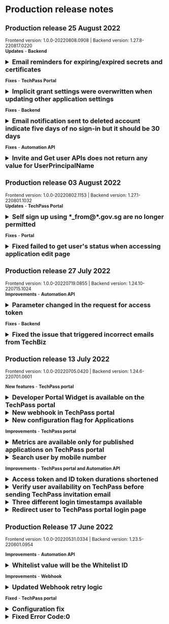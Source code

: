 # Production release notes

## Production release 25 August 2022
Frontend version: 1.0.0-20220808.0908 | Backend version: 1.27.8-220817.0220  
**Updates** - **Backend**

<details>
<summary style="font-size:20px;font-weight:bold">Email reminders for expiring/expired secrets and certificates</summary>

A new cron job sends email reminders to all Tenant admins whenever an application's certificate or secret is going to expire or if expired already. This email will prompt tenant admins to upload new certificate or create a new secret for the application.

You will have up to 30 days to upload a new certificate or generate a new secret upon receiving such emails. Do this on time for your published applications; otherwise users of this application will have issues in accessing it.

**Action required**: If you receive email notifications for expired or expiring certificates or secrets, please follow the instructions in the TechPass tenant guide to [upload new certificate](https://docs.developer.tech.gov.sg/docs/techpass-tenant-guide/concepts/clientcred?id=upload-certificate) or [create new secret](https://docs.developer.tech.gov.sg/docs/techpass-tenant-guide/concepts/authcodegrant?id=_2-create-secret).

</details>

**Fixes** - **TechPass Portal**

<details>
<summary style="font-size:20px;font-weight:bold">Implicit grant settings were overwritten when updating other application settings</summary>

A fix has been applied so that if a Tenant Admin enables the ID Token in the **Implicit Grant settings** via Azure Portal and proceeds to change any application settings in the TechPass portal, the changes in the Azure Portal will be discarded.

</details>

**Fixes** - **Backend**

<details>
<summary style="font-size:20px;font-weight:bold">Email notification sent to deleted account indicate five days of no sign-in but it should be 30 days</summary>

A fix has been applied to the email template to indicate 30 days instead of 5 days of no sign-in. It was only a typo, the logic for the deletion is triggered after 30 days, as intended.

</details>

**Fixes** - **Automation API**

<details>
<summary style="font-size:20px;font-weight:bold">Invite and Get user APIs does not return any value for UserPrincipalName</summary>

On a rare occasion, Azure may take up more time than expected to generate a user resource when invite user API is triggered. On such occasions, Invite and Get user APIs may return no value for **UserPrincipalName** .

A fix has been applied to manage the delay from Azure and to return a valid error message when UserPrincipalName is empty for the following APIs.  

**Invite user API**
[Invite Public Officer](https://docs.developer.tech.gov.sg/docs/techpass-automation-api/#tag/IAM/paths/~1iam~1namespace~1{namespace}~1users~1publicofficer/post)

[Invite Vendor](https://docs.developer.tech.gov.sg/docs/techpass-automation-api/#tag/IAM/paths/~1iam~1namespace~1{namespace}~1users~1vendor/post)

**Retrieve user info API**  
[List Users](https://docs.developer.tech.gov.sg/docs/techpass-automation-api/#tag/IAM/paths/~1iam~1users/get)  
[Get User Info](https://docs.developer.tech.gov.sg/docs/techpass-automation-api/#tag/IAM/paths/~1iam~1users~1{identifier}/get)

</details>

## Production release 03 August 2022
Frontend version: 1.0.0-20220802.1153 | Backend version: 1.27.1-220801.1032  
**Updates** - **TechPass Portal**

<details>
<summary style="font-size:20px;font-weight:bold">Self sign up using *_from@*.gov.sg are no longer permitted</summary>

Vendors are given *_from@*.gov.sg emails for their work via GSIB. However, TechPass accounts for vendors must be sponsored by their respective agencies via the downstream SGTS services in use and vendors will need to provide their vendor company emails for account creation.

So emails with *_from@*.gov.sg format are now forbidded to self sign up via TechPass portal.

**Action required:**  
For existing TechPass users with *_from@*.gov.sg - Please wait for news on account migration. There's no change for now. You may continue to use *_from@*.gov.sg as your TechPass account.

For new GCC Common Services vendor users with *_from@*.gov.sg - Please raise a [service request](https://go.gov.sg/techpass-sr) to provision your accounts. You will need to provide a valid vendor company email address, mobile number, first name, last name, company and department.

</details>

**Fixes** - **Portal**

<details>
<summary style="font-size:20px;font-weight:bold">Fixed failed to get user's status when accessing application edit page</summary>

A fix has been applied to properly detect users with multiple roles assigned to the application; so that this list of users can be properly displayed in the application edit page.

</details>

## Production release 27 July 2022
Frontend version: 1.0.0-20220719.0855 | Backend version: 1.24.10-220715.1024  
**Improvements** - **Automation API**

<details>
<summary style="font-size:20px;font-weight:bold">Parameter changed in the request for access token</summary>

There is a change to the `scope` parameter in the request for access token via client credentials grant.

**Action required**: Change the `scope` parameter value from `https://graph.microsoft.com/.default` to `https://api.techpass.gov.sg/.default`.

For more information, refer to the following:
- [Transition guide](https://docs.developer.tech.gov.sg/docs/techpass-tenant-guide/#/concepts/transition-guide)
- [Change in Automation API Access Token Scope](https://docs.developer.tech.gov.sg/docs/techpass-tenant-guide/#/apis/integration?id=change-in-access-token-scope).

</details>

**Fixes** - **Backend**

<details>
<summary style="font-size:20px;font-weight:bold">Fixed the issue that triggered incorrect emails from TechBiz</summary>

A fix has been applied to the email templates to correct the invitation emails triggered from TechBiz.

</details>

## Production release 13 July 2022
Frontend version: 1.0.0-20220705.0420 | Backend version: 1.24.6-220701.0601

**New features** - **TechPass portal**

<details>
<summary style="font-size:20px;font-weight:bold">Developer Portal Widget is available on the TechPass portal</summary>

A new widget from the Developer Portal has been integrated into the TechPass portal. Using this, you can now access and learn more about the various GovTech featured products.

<kbd>![developer portal widget](../assets/images/whats-new/20220706_masthead-devportalwidget-02.png)</kbd>

</details>

<details>
  <summary style="font-size:20px;font-weight:bold">New webhook in TechPass portal</summary>

Tenants can configure a new event webhook, `application-deleted` to get notifications when an application gets deleted from their system.

For more information, refer to [Configuring Webhooks](https://docs.developer.tech.gov.sg/docs/techpass-tenant-guide/#/webhooks?id=configuring-your-webhooks).

</details>

<details>
  <summary style="font-size:20px;font-weight:bold">New configuration flag for Applications</summary>

  A new configuration flag `published` has been added to Applications. When the application is indicated as `published`, it will be visible on the TechPass portal.

 >**Note**:
 >- All existing applications are marked as **published**.
 >- To unpublish an application, clear the **Mark As Published** option.

  </details>

**Improvements** - **TechPass portal**

  <details>
  <summary style="font-size:20px;font-weight:bold">Metrics are available only for published applications on TechPass portal</summary>

  **Earlier**:
  - Metrics of all the applications were displayed on the TechPass portal login page.

  **Now**:
  - Metrics will be available only for the published applications on the TechPass portal login page.

  </details>
  <details>
  <summary style="font-size:20px;font-weight:bold">Search user by mobile number</summary>

  The search user feature now allows tenant to search for users by their mobile number.

  ![search user by mobile](../assets/images/whats-new/20220706_searchuserbymobile.png)

  </details>

**Improvements** - **TechPass portal and Automation API**

  <details>
  <summary style="font-size:20px;font-weight:bold">Access token and ID token durations shortened</summary>

  Access and ID token durations are shortened for better security posture.

  **Earlier**:
  - Access token was valid for 20 minutes
  - ID token was valid for 60 minutes

  **Now**:
  - Access token is valid for 10 minutes
  - ID token is valid for 10 minutes.

 >**Note**:
 >- You'll be able to request for a new access token, ID token and refresh token if OAuth2.1 refresh_token grant flow is applied.
 >- Refresh token expiration remains the same. The default is 90 days and is a sliding window (extended by issuing a refresh_token grant).

  </details>

  <details>
  <summary style="font-size:20px;font-weight:bold">Verify user availability on TechPass before sending TechPass invitation email</summary>

  **Earlier**:

  Tenants were unable to find users by mobile number.They were not able to determine if the same user has attempted to request for a new account or if it was a suspicious attempt.

  **Now**:
  Tenants can search for users using their mobile number. This feature comes in handy for tenants to identify if a user already has an account in the TechPass system and if yes, invitation will not be sent to that user.

  For more information, refer to the following documentation:
  - [List Users By Namespace](https://docs.developer.tech.gov.sg/docs/techpass-automation-api/#tag/IAM/paths/~1iam~1namespace~1{namespace}~1users/get)
  - [List Users](https://docs.developer.tech.gov.sg/docs/techpass-automation-api/#tag/IAM/paths/~1iam~1users/get).
  </summary>
  </details>

<details>
<summary style="font-size:20px;font-weight:bold">Three different login timestamps available</summary>

[Get User Info API](https://docs.developer.tech.gov.sg/docs/techpass-automation-api/#tag/IAM/paths/~1iam~1users~1{identifier}/get) now lists the following three different last login date and time:

  - **lastInteractiveSignInAt**: Displays the timestamp of a user who logs in with the login credentials and MFA.
  - **lastNonInteractiveSignInAt**: Displays the timestamp of a user who logs in without the authenticating factor as the session is still valid.
  - **lastSignInAt**: Composite of the above two, whichever is later.


  For more information, refer to Microsoft's article on [Non-interactive logins](https://techcommunity.microsoft.com/t5/microsoft-sentinel-blog/non-interactive-logins-minimizing-the-blind-spot/ba-p/2287932).


  </details>

  <details>
  <summary style="font-size:20px;font-weight:bold">Redirect user to TechPass portal login page</summary>

  **Earlier**:
  When user clicks the BACK button on their browser while logging out from the TechPass portal, an error is displayed as the session is no longer valid.

  **Now**:
   When user clicks the BACK button on their browser while logging out from the TechPass portal, user will be redirected to the TechPass portal login page.

  </details>


## Production Release 17 June 2022
Frontend version: 1.0.0-20220531.0334 | Backend version: 1.23.5-220601.0954

**Improvements** - **Automation API**
<details>
<summary style="font-size:20px;font-weight:bold">Whitelist value will be the Whitelist ID</summary>

**Earlier**:

To update or delete a whitelist, you need the whitelist ID (UUID) and to get this ID, you need to invoke the
[Get OTP Whitelist API](https://docs.developer.tech.gov.sg/docs/techpass-automation-api/#tag/OTP/paths/~1otp~1namespace~1{namespace}~1apps~1{appid}~1whitelists/get) repeatedly until the ID is found. This process was tedious and slow.

**Now**:

Whitelist value will be the Whitelist ID and when you create a new whitelist, there is no need to know the whitelist ID if you already know the whitelist value. The OTP Update/Delete Whitelist APIs will accept email domains and email addresses.  

For more information, refer to the following:
- [Update OTP Whitelist API](https://docs.developer.tech.gov.sg/docs/techpass-automation-api/#tag/OTP/paths/~1otp~1namespace~1{namespace}~1apps~1{appid}~1whitelists~1{whitelistid}/put) documentation.
- [Delete OTP Whitelist API](https://docs.developer.tech.gov.sg/docs/techpass-automation-api/#tag/OTP/paths/~1otp~1namespace~1{namespace}~1apps~1{appid}~1whitelists~1{whitelistid}/delete)

>**Note**:
>- There will not be any change to your existing whitelist entries.
>- If the same whitelist ID/value is desired, please recreate the existing entries.

</details>

**Improvements** - **Webhook**

<details>
<summary style="font-size:20px;font-weight:bold">Updated Webhook retry logic</summary>

Failed webhook events are now retried for 14 days with the time interval of five minutes.

</details>

**Fixed** - **TechPass portal**

<details>
<summary style="font-size:20px;font-weight:bold"> Configuration fix </summary>

The HTTP `X-XSS-Protection` response header has been deprecated by modern browsers as it can introduce additional security issues on the client side.

In the HTTP Response Header, the XSS protection response header has been disabled by a `0` value as shown below:

 `X-XSS-Protection: 0`

![X-XSS-Protection](../assets/images/whats-new/20220617_xheader.png ':size=45%')

</details>

<details>
<summary style="font-size:20px;font-weight:bold">Fixed Error Code:0</summary>

  TechPass portal displayed an error banner if the metrics about **TechPass Users** and **Applications Integrated with TechPass** could not be displayed. This has been fixed in this release.

  <kbd>![suppress-error](../assets/images/whats-new/20220617_suppresserror.png)</kbd>

  </details>
